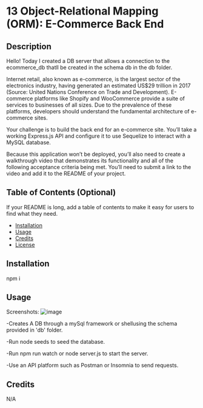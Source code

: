 # 13 Object-Relational Mapping (ORM): E-Commerce Back End

## Description

Hello! Today I created a DB server that allows a connection to the ecommerce_db thatll be created in the schema db in the db folder. 

Internet retail, also known as e-commerce, is the largest sector of the electronics industry, having generated an estimated US$29 trillion in 2017 (Source: United Nations Conference on Trade and Development). E-commerce platforms like Shopify and WooCommerce provide a suite of services to businesses of all sizes. Due to the prevalence of these platforms, developers should understand the fundamental architecture of e-commerce sites.

Your challenge is to build the back end for an e-commerce site. You’ll take a working Express.js API and configure it to use Sequelize to interact with a MySQL database.

Because this application won’t be deployed, you’ll also need to create a walkthrough video that demonstrates its functionality and all of the following acceptance criteria being met. You’ll need to submit a link to the video and add it to the README of your project.

## Table of Contents (Optional)

If your README is long, add a table of contents to make it easy for users to find what they need.

- [Installation](#installation)
- [Usage](#usage)
- [Credits](#credits)
- [License](#license)

## Installation

npm i

## Usage
 
 Screenshots:
 ![image](https://github.com/jalvarez322/ORM-Ecommerce-Challenge/assets/128071922/c0924ad7-796a-4355-b208-a1b82140e090)
 
-Creates A DB through a mySql framework or shellusing the schema provided in 'db' folder.

-Run node seeds to seed the database.

-Run npm run watch or node server.js to start the server.

-Use an API platform such as Postman or Insomnia to send requests.

## Credits
N/A

